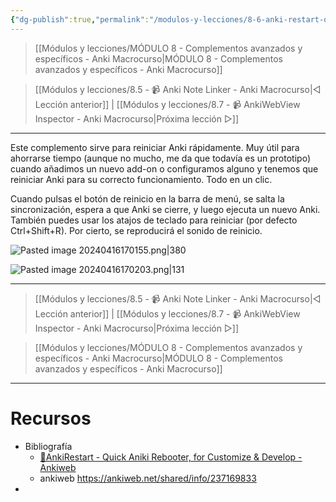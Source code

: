 ```yaml
---
{"dg-publish":true,"permalink":"/modulos-y-lecciones/8-6-anki-restart-quick-aniki-rebooter-for-customize-and-develop-anki-macrocurso/","noteIcon":"","updated":"2024-05-15T22:20:33.266+02:00"}
---
```



> [[Módulos y lecciones/MÓDULO 8 - Complementos avanzados y específicos - Anki Macrocurso\|MÓDULO 8 - Complementos avanzados y específicos - Anki Macrocurso]]

> [[Módulos y lecciones/8.5 - 📹 Anki Note Linker - Anki Macrocurso\|◁ Lección anterior]] | [[Módulos y lecciones/8.7 - 📹 AnkiWebView Inspector - Anki Macrocurso\|Próxima lección ▷]]

---

Este complemento sirve para reiniciar Anki rápidamente. Muy útil para ahorrarse tiempo (aunque no mucho, me da que todavía es un prototipo) cuando añadimos un nuevo add-on o configuramos alguno y tenemos que reiniciar Anki para su correcto funcionamiento. Todo en un clic.

Cuando pulsas el botón de reinicio en la barra de menú, se salta la sincronización, espera a que Anki se cierre, y luego ejecuta un nuevo Anki. También puedes usar los atajos de teclado para reiniciar (por defecto Ctrl+Shift+R). Por cierto, se reproducirá el sonido de reinicio.

![Pasted image 20240416170155.png|380](/img/user/ANEXOS/Pasted%20image%2020240416170155.png)

![Pasted image 20240416170203.png|131](/img/user/ANEXOS/Pasted%20image%2020240416170203.png)


---

> [[Módulos y lecciones/8.5 - 📹 Anki Note Linker - Anki Macrocurso\|◁ Lección anterior]] | [[Módulos y lecciones/8.7 - 📹 AnkiWebView Inspector - Anki Macrocurso\|Próxima lección ▷]]

> [[Módulos y lecciones/MÓDULO 8 - Complementos avanzados y específicos - Anki Macrocurso\|MÓDULO 8 - Complementos avanzados y específicos - Anki Macrocurso]]

---

# Recursos
- Bibliografía
	- [🔂AnkiRestart - Quick Aniki Rebooter, for Customize & Develop - Ankiweb](https://ankiweb.net/shared/info/237169833)
	- ankiweb https://ankiweb.net/shared/info/237169833
- 